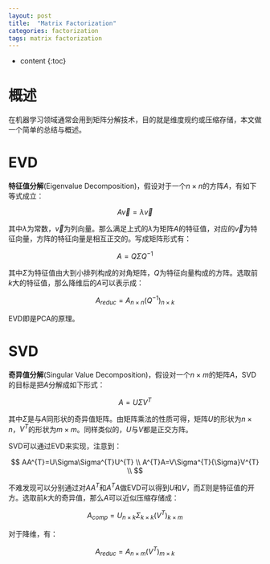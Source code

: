 ```yaml
---
layout: post
title:  "Matrix Factorization"
categories: factorization
tags: matrix factorization
---
```


* content
{:toc}

# 概述

在机器学习领域通常会用到矩阵分解技术，目的就是维度规约或压缩存储，本文做一个简单的总结与概述。

# EVD

**特征值分解**(Eigenvalue Decomposition)，假设对于一个$n{\times}n$的方阵$A$，有如下等式成立：

$$
A\vec{v}=\lambda\vec{v}
$$

其中$\lambda$为常数，$\vec{v}$为列向量。那么满足上式的$\lambda$为矩阵$A$的特征值，对应的$\vec{v}$为特征向量，方阵的特征向量是相互正交的。写成矩阵形式有：

$$
A=Q{\Sigma}Q^{-1}
$$

其中$\Sigma$为特征值由大到小排列构成的对角矩阵，$Q$为特征向量构成的方阵。选取前$k$大的特征值，那么降维后的$A$可以表示成：

$$
A_{reduc}=A_{n{\times}n}(Q^{-1})_{n{\times}k}
$$

EVD即是PCA的原理。

# SVD

**奇异值分解**(Singular Value Decomposition)，假设对一个$n{\times}m$的矩阵$A$，SVD的目标是把$A$分解成如下形式：

$$
A=U{\Sigma}V^{T}
$$

其中$\Sigma$是与$A$同形状的奇异值矩阵。由矩阵乘法的性质可得，矩阵$U$的形状为$n{\times}n$，$V^{T}$的形状为$m{\times}m$。同样类似的，$U$与$V$都是正交方阵。

SVD可以通过EVD来实现，注意到：

$$
AA^{T}=U\Sigma\Sigma^{T}U^{T} \\
A^{T}A=V\Sigma^{T}{\Sigma}V^{T} \\
$$

不难发现可以分别通过对$AA^{T}$和$A^{T}A$做EVD可以得到$U$和$V$，而$\Sigma$则是特征值的开方。选取前$k$大的奇异值，那么$A$可以近似压缩存储成：

$$
A_{comp}=U_{n{\times}k}\Sigma_{k{\times}k}(V^{T})_{k{\times}m}
$$

对于降维，有：

$$
A_{reduc}=A_{n{\times}m}(V^{T})_{m{\times}k}
$$
